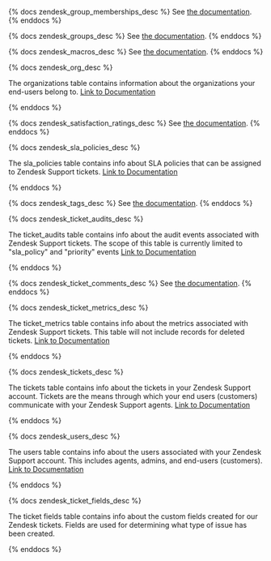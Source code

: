 {% docs zendesk_group_memberships_desc %}
See [the documentation](https://developer.zendesk.com/rest_api/docs/support/group_memberships#group-memberships).
{% enddocs %}

{% docs zendesk_groups_desc %}
See [the documentation](https://developer.zendesk.com/rest_api/docs/support/groups).
{% enddocs %}

{% docs zendesk_macros_desc %}
See [the documentation](https://developer.zendesk.com/rest_api/docs/support/macros).
{% enddocs %}

{% docs zendesk_org_desc %}

The organizations table contains information about the organizations your end-users belong to. [Link to Documentation](https://www.stitchdata.com/docs/integrations/saas/zendesk#organizations)

{% enddocs %}

{% docs zendesk_satisfaction_ratings_desc %}
See [the documentation](https://developer.zendesk.com/rest_api/docs/support/satisfaction_ratings).
{% enddocs %}


{% docs zendesk_sla_policies_desc %}

The sla_policies table contains info about SLA policies that can be assigned to Zendesk Support tickets. [Link to Documentation](https://www.stitchdata.com/docs/integrations/saas/zendesk#sla-policies)

{% enddocs %}

{% docs zendesk_tags_desc %}
See [the documentation](http://developer.zendesk.com/rest_api/docs/support/tags).
{% enddocs %}

{% docs zendesk_ticket_audits_desc %}

The ticket_audits table contains info about the audit events associated with Zendesk Support tickets. The scope of this table is currently limited to "sla_policy" and "priority" events [Link to Documentation](https://www.stitchdata.com/docs/integrations/saas/zendesk#ticket-audits)

{% enddocs %}

{% docs zendesk_ticket_comments_desc %}
See [the documentation](https://developer.zendesk.com/rest_api/docs/support/ticket_comments).
{% enddocs %}

{% docs zendesk_ticket_metrics_desc %}

The ticket_metrics table contains info about the metrics associated with Zendesk Support tickets. This table will not include records for deleted tickets. [Link to Documentation](https://www.stitchdata.com/docs/integrations/saas/zendesk#ticket-metrics)

{% enddocs %}

{% docs zendesk_tickets_desc %}

The tickets table contains info about the tickets in your Zendesk Support account. Tickets are the means through which your end users (customers) communicate with your Zendesk Support agents. [Link to Documentation](https://www.stitchdata.com/docs/integrations/saas/zendesk#tickets)

{% enddocs %}

{% docs zendesk_users_desc %}

The users table contains info about the users associated with your Zendesk Support account. This includes agents, admins, and end-users (customers). [Link to Documentation](https://www.stitchdata.com/docs/integrations/saas/zendesk#users)

{% enddocs %}

{% docs zendesk_ticket_fields_desc %}

The ticket fields table contains info about the custom fields created for our Zendesk tickets. Fields are used for determining what type of issue has been created. 

{% enddocs %}